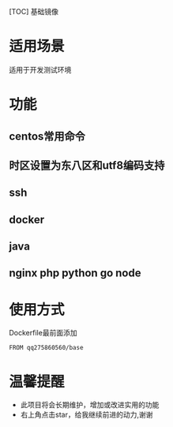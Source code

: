 [TOC]
基础镜像

# 适用场景
适用于开发测试环境

# 功能
## centos常用命令
## 时区设置为东八区和utf8编码支持
## ssh
## docker
## java
## nginx php python go node

# 使用方式
Dockerfile最前面添加
```
FROM qq275860560/base

```

# 温馨提醒

* 此项目将会长期维护，增加或改进实用的功能
* 右上角点击star，给我继续前进的动力,谢谢